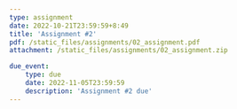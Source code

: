 ```yaml
---
type: assignment
date: 2022-10-21T23:59:59+8:49
title: 'Assignment #2'
pdf: /static_files/assignments/02_assignment.pdf
attachment: /static_files/assignments/02_assignment.zip

due_event: 
    type: due
    date: 2022-11-05T23:59:59
    description: 'Assignment #2 due'
---
```

